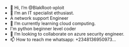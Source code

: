 - 👋 Hi, I’m @BlakRoot-xploit
- 👀 I’m an IT specialist ethusiast.
- A network support Engineer
- 🌱 I’m currently learning cloud computing.
- I'm python beginner level coder
- 💞️ I’m looking to collaborate on azure security engineer.
- 📫 How to reach me whatsapp: +2348136950973...

<!---
BlakRoot-xploit/BlakRoot-xploit is a ✨ special ✨ repository because its `README.md` (this file) appears on your GitHub profile.
You can click the Preview link to take a look at your changes.
--->

